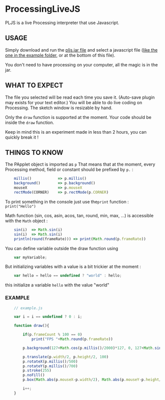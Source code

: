 # ProcessingLiveJS

PLJS is a live Processing interpreter that use Javascript.

## USAGE

Simply download and run the [pljs.jar file](https://github.com/procsynth/ProcessingLiveJS/raw/master/dist/pljs.jar) and select a javascript file ([like the one in the example folder](https://raw.githubusercontent.com/procsynth/ProcessingLiveJS/master/examples/example.js), or at the bottom of this file).

You don't need to have processing on your computer, all the magic is in the jar.

## WHAT TO EXPECT

The file you selected will be read each time you save it. (Auto-save plugin may exists for your text editor.)
You will be able to do live coding on Processing.
The sketch window is resizable by hand.

Only the `draw` function is supported at the moment. Your code should be inside the `draw` function.

Keep in mind this is an experiment made in less than 2 hours, you can quickly break it !

## THINGS TO KNOW

The PApplet object is imported as `p` That means that at the moment, every Processing method, field or constant should be 
prefixed by `p.` :
```javascript
	millis() 			=> p.millis()
	background() 		=> p.background()
	mouseX 				=> p.mouseX
	rectMode(CORNER) 	=> p.rectMode(p.CORNER) 
```
To print something in the console just use the`print` function : `print("Hello")`

Math function (sin, cos, asin, acos, tan, round, min, max, ...) is accessible with the `Math` object : 
```javascript
	sin(i)	=> Math.sin(i)
	sin(i)	=> Math.sin(i)
	println(round(frameRate))) => print(Math.round(p.frameRate))
```
You can define variable outside the draw function using
```javascript
	var myVariable;
```
But initializing variables with a value is a bit trickier at the moment :
```javascript
	var hello = hello == undefined ? "world" : hello;
```
this initialize a variable `hello` with the value "world"

### EXAMPLE

```javascript
	// example.js

	var i = i == undefined ? 0 : i;

	function draw(){

		if(p.frameCount % 100 == 0)
			print("FPS "+Math.round(p.frameRate))

		p.background(127+Math.cos(p.millis()/2000)*127, 0, 127+Math.sin(p.millis()/2000)*127)

		p.translate(p.width/2, p.height/2, 100)
		p.rotateX(p.millis()/500)
		p.rotateY(p.millis()/700)
		p.stroke(255)
		p.noFill()
		p.box(Math.abs(p.mouseX-p.width/2), Math.abs(p.mouseY-p.height/2), Math.sin(i/20)*300)

		i++;
	}
```
